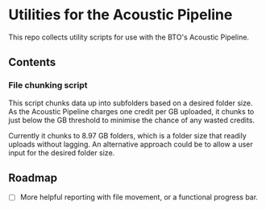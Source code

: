 # Utilities for the Acoustic Pipeline
This repo collects utility scripts for use with the BTO's Acoustic Pipeline.

## Contents
### File chunking script
This script chunks data up into subfolders based on a desired folder size. As the Acoustic Pipeline charges one credit per GB uploaded, it chunks to just below the GB threshold to minimise the chance of any wasted credits. 

Currently it chunks to 8.97 GB folders, which is a folder size that readily uploads without lagging. An alternative approach could be to allow a user input for the desired folder size.

## Roadmap
- [ ] More helpful reporting with file movement, or a functional progress bar.